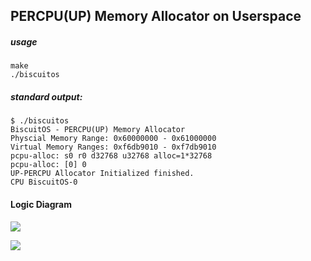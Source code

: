 PERCPU(UP) Memory Allocator on Userspace
--------------------------------------------

##### usage

```
make
./biscuitos
```

##### standard output:

```
$ ./biscuitos 
BiscuitOS - PERCPU(UP) Memory Allocator
Physcial Memory Range: 0x60000000 - 0x61000000
Virtual Memory Ranges: 0xf6db9010 - 0xf7db9010
pcpu-alloc: s0 r0 d32768 u32768 alloc=1*32768
pcpu-alloc: [0] 0 
UP-PERCPU Allocator Initialized finished.
CPU BiscuitOS-0
```

#### Logic Diagram

![](https://gitee.com/BiscuitOS_team/PictureSet/raw/Gitee/HK/HK000223.png)

![](https://gitee.com/BiscuitOS_team/PictureSet/raw/Gitee/HK/HK000224.png)

